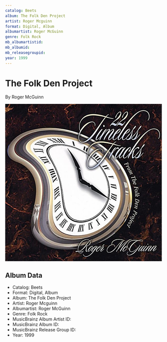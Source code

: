 ```yaml
---
catalog: Beets
album: The Folk Den Project
artist: Roger Mcguinn
format: Digital, Album
albumartist: Roger McGuinn
genre: Folk Rock
mb_albumartistid: 
mb_albumid: 
mb_releasegroupid: 
year: 1999
---
```


# The Folk Den Project

By Roger McGuinn

![](../../assets/beetscovers/Roger_Mcguinn-The_Folk_Den_Project.jpg)

## Album Data

- Catalog: Beets
- Format: Digital, Album
- Album: The Folk Den Project
- Artist: Roger Mcguinn
- Albumartist: Roger McGuinn
- Genre: Folk Rock
- MusicBrainz Album Artist ID: 
- MusicBrainz Album ID: 
- MusicBrainz Release Group ID: 
- Year: 1999

